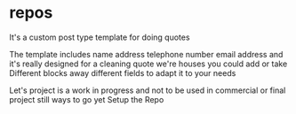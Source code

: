 # repos
It's a custom post type template for doing quotes



The template includes name address telephone number email address and it's really designed for a cleaning quote we're houses
 you could add or take Different blocks away different fields to adapt it to your needs 

Let's project is a work in progress and not to be used in commercial or final project still ways to go yet Setup the Repo
